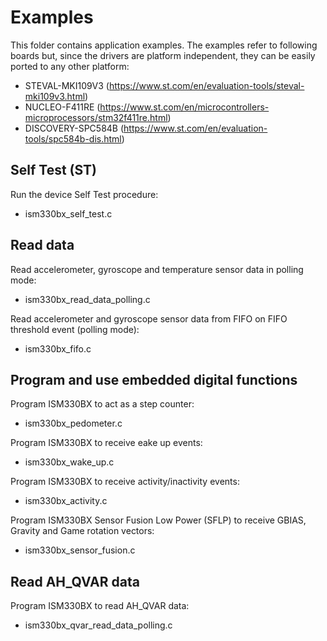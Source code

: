 # Examples

This folder contains application examples. The examples refer to following boards but, since the drivers are platform independent, they can be easily ported to any other platform:

- STEVAL-MKI109V3 (https://www.st.com/en/evaluation-tools/steval-mki109v3.html)
- NUCLEO-F411RE (https://www.st.com/en/microcontrollers-microprocessors/stm32f411re.html)
- DISCOVERY-SPC584B (https://www.st.com/en/evaluation-tools/spc584b-dis.html)

## Self Test (ST)

Run the device Self Test procedure:

  - ism330bx_self_test.c

## Read data

Read accelerometer, gyroscope and temperature sensor data in polling mode:

  - ism330bx_read_data_polling.c

Read accelerometer and gyroscope sensor data from FIFO on FIFO threshold event (polling mode):

  - ism330bx_fifo.c

## Program and use embedded digital functions

Program ISM330BX to act as a step counter:

  - ism330bx_pedometer.c

Program ISM330BX to receive eake up events:

  - ism330bx_wake_up.c

Program ISM330BX to receive activity/inactivity events:

  - ism330bx_activity.c

Program ISM330BX Sensor Fusion Low Power (SFLP) to receive GBIAS, Gravity and Game rotation vectors:

  - ism330bx_sensor_fusion.c

## Read AH_QVAR data

Program ISM330BX to read AH_QVAR data:

  - ism330bx_qvar_read_data_polling.c

